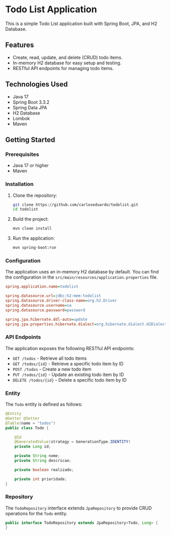 # Todo List Application

This is a simple Todo List application built with Spring Boot, JPA, and H2 Database.

## Features

- Create, read, update, and delete (CRUD) todo items.
- In-memory H2 database for easy setup and testing.
- RESTful API endpoints for managing todo items.

## Technologies Used

- Java 17
- Spring Boot 3.3.2
- Spring Data JPA
- H2 Database
- Lombok
- Maven

## Getting Started

### Prerequisites

- Java 17 or higher
- Maven

### Installation

1. Clone the repository:
    ```sh
    git clone https://github.com/carloseduardo/todolist.git
    cd todolist
    ```

2. Build the project:
    ```sh
    mvn clean install
    ```

3. Run the application:
    ```sh
    mvn spring-boot:run
    ```

### Configuration

The application uses an in-memory H2 database by default. You can find the configuration in the `src/main/resources/application.properties` file.

```ini
spring.application.name=todolist

spring.datasource.url=jdbc:h2:mem:todolist
spring.datasource.driver-class-name=org.h2.Driver
spring.datasource.username=sa
spring.datasource.password=password

spring.jpa.hibernate.ddl-auto=update
spring.jpa.properties.hibernate.dialect=org.hibernate.dialect.H2Dialect
```

### API Endpoints

The application exposes the following RESTful API endpoints:

- `GET /todos` - Retrieve all todo items
- `GET /todos/{id}` - Retrieve a specific todo item by ID
- `POST /todos` - Create a new todo item
- `PUT /todos/{id}` - Update an existing todo item by ID
- `DELETE /todos/{id}` - Delete a specific todo item by ID

### Entity

The `Todo` entity is defined as follows:

```java
@Entity
@Getter @Setter
@Table(name = "todos")
public class Todo {

    @Id
    @GeneratedValue(strategy = GenerationType.IDENTITY)
    private Long id;

    private String nome;
    private String descricao;

    private boolean realizado;

    private int prioridade;
}
```

### Repository

The `TodoRepository` interface extends `JpaRepository` to provide CRUD operations for the `Todo` entity.

```java
public interface TodoRepository extends JpaRepository<Todo, Long> {
}
```
